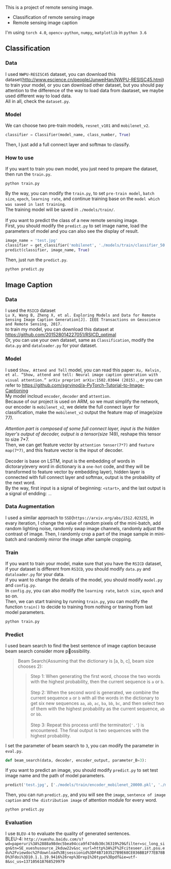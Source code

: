 This is a project of remote sensing image.</br>

* Classification of remote sensing image
* Remote sensing image caption

I'm using `torch 4.0`, `opencv-python`, `numpy`, `matplotlib` in `python 3.6`</br>

## Classification
### Data
I used `NWPU-RESISC45` dataset, you can download this dataset(http://www.escience.cn/people/JunweiHan/NWPU-RESISC45.html) to train your model, or you can download other dataset, but you should pay attention to the difference of the way to load data from daataset, we maybe used different way to load data.</br>
All in all, check the `dataset.py`.</br>

### Model
We can choose two pre-train models, `resnet_v101` and `mobilenet_v2`.
```Python
classifier = Classifier(model_name, class_number, True)
```
Then, I just add a full connect layer and softmax to classify.</br>

### How to use
If you want to train you own model, you just need to prepare the dataset, then run the `train.py`.
```Bash
python train.py
```
By the way, you can modify the `train.py`, to set `pre-train model`, `batch size`, `epoch`, `learning rate`, and continue training base on the `model which was saved in last training`.</br>
The training model will be saved in `./models/train/`.</br></br>
If you want to predict the class of a new remote sensing image.</br>
First, you should modify the `predict.py` to set image name, load the parameters of model and you can also see the display of result.
```Python
image_name = 'test.jpg'
classifier = get_classifier('mobilenet', './models/train/classifier_50.pkl')
predict(classifier, image_name, True)
```
Then, just run the `predict.py`.
```Bash
python predict.py
```

## Image Caption
### Data
I used the `RSICD` dataset</br>
`Lu X, Wang B, Zheng X, et al. Exploring Models and Data for Remote Sensing Image Caption Generation[J]. IEEE Transactions on Geoscience and Remote Sensing, 2017.` </br>
to train my model, you can download this dataset at https://github.com/201528014227051/RSICD_optimal</br>
Or, you can use your own dataset, same as `Classification`, modify the `data.py` and `dataloader.py` for your dataset.</br>
### Model
I used `Show, Attend and Tell` model, you can read this paper: `Xu, Kelvin, et al. “Show, attend and tell: Neural image caption generation with visual attention.” arXiv preprint arXiv:1502.03044 (2015).`, or you can refer to https://github.com/sgrvinod/a-PyTorch-Tutorial-to-Image-Captioning</br>
My model incloud `encoder`, `decoder` and `attention`.</br>
Because of our project is used on ARM, so we must simplify the network, our encoder is `mobilenet_v2`, we delete the full connect layer for classification, make the `mobilenet_v2` output the feature map of image(size 7*7).</br></br>
Attention part is composed of some full connect layer, input is the hidden layer's output of decoder, output is a tensor(size 1*49), reshape this tensor to size 7*7.</br>
Then, we can get feature vector by `attention tenser(7*7)` and `feature map(7*7)`, and this feature vector is the input of decoder.</br></br>
Decoder is base on LSTM, input is the embedding of words in dictorary(every word in dictionary is a `one-hot` code, and they will be transformed to feature vector by embedding layer), hidden layer is connected with full connect layer and softmax, output is the probability of the next word.</br>
By the way, first input is a signal of beginning: `<start>`, and the last output is a signal of endding: `.`.</br>
### Data Augmentation
I used a similar approach to `SSD`(`https://arxiv.org/abs/1512.02325`), in evary iteration, I change the value of random pixels of the mini-batch, add random lighting noise, randomly swap image channels, randomly adjust the contrast of image. Then, I randomly crop a part of the image sample in mini-batch and randomly mirror the image after sample cropping.
### Train
If you want to train your model, make sure that you have the `RSICD` dataset, if your dataset is different from `RSICD`, you should modify `data.py` and `dataloader.py` for your data.</br>
if you want to change the details of the model, you should modify `model.py` and `config.py`.</br>
In `config.py`, you can also modify the `learning rate`, `batch size`, `epoch` and so on.</br>
Then, we can start training by running `train.py`, you can modify the function `train()` to decide to training from nothing or traning from last model parameters.
```Bash
python train.py
```
### Predict
I used beam search to find the best sentence of image caption because beam search consider more possibility.</br>
> Beam Search(Assuming that the dictionary is [a, b, c], beam size chooses 2):
>> Step 1: When generating the first word, choose the two words with the highest probability, then the current sequence is `a` or `b`.</br></br>
>> Step 2: When the second word is generated, we combine the current sequence `a` or `b` with all the words in the dictionary to get six new sequences `aa`, `ab`, `ac`, `ba`, `bb`, `bc`, and then select two of them with the highest probability as the current sequence, `ab` or `bb`.</br></br>
>> Step 3: Repeat this process until the terminator(`'.'`) is encountered. The final output is two sequences with the highest probability.</br>

I set the parameter of beam search to `3`, you can modify the parameter in `eval.py`.
```Python
def beam_search(data, decoder, encoder_output, parameter_B=3):
```
If you want to predict an image, you should modify `predict.py` to set test image name and the path of model parameters.
```Python
predict('test.jpg', ['./models/train/encoder_mobilenet_20000.pkl', './models/train/decoder_20000.pkl'])
```
Then, you can run `predict.py`, and you will see the `image`, `sentence of image caption` and `the distribution image` of attention module for every word.
```Bash
python predict.py
```
### Evaluation
I use `BLEU-4` to evaluate the quality of generated sentences.</br>
BLEU-4: `http://xueshu.baidu.com/s?wd=paperuri%3A%2888a98dec5bea94cca9f474db30c36319%29&filter=sc_long_sign&tn=SE_xueshusource_2kduw22v&sc_vurl=http%3A%2F%2Fciteseer.ist.psu.edu%2Fviewdoc%2Fdownload%3Bjsessionid%3DF4B7103527B9E68CE036BB1F77EB78BD%3Fdoi%3D10.1.1.19.9416%26rep%3Drep1%26type%3Dpdf&ie=utf-8&sc_us=137105618768529979`</br>

<!-- ![](https://github.com/guodongxiaren/ImageCache/raw/master/Logo/foryou.gif)   -->


